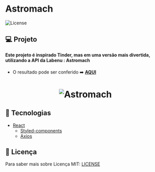 # Astromach
  <img  src="https://img.shields.io/static/v1?label=license&message=MIT&color=5965E0&labelColor=121214" alt="License">


## 💻 Projeto

#### Este projeto é inspirado Tinder, mas em uma versão mais divertida, utilizando a API da Labenu : Astromach

- O resultado pode ser conferido :arrow_right: [**AQUI**](https://flagrant-pain.surge.sh/)
<h1 align="center">
    <img alt="Astromach" title="Astromach" src="https://user-images.githubusercontent.com/60116988/147426997-753b101c-53dc-4b54-bb2a-63b5a75e44fc.png" />
</h1>


## 🧪 Tecnologias
 
- [React](https://reactjs.org)
  - [Styled-components](https://styled-components.com/)
  - [Axios](https://axios-http.com/)


## 📝 Licença

Para saber mais sobre Licença MIT: [LICENSE](LICENSE.md) 
